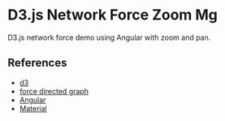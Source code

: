 # D3.js Network Force Zoom Mg

D3.js network force demo using Angular with zoom and pan.

## References

* [d3](https://d3js.org)
* [force directed graph](https://observablehq.com/@d3/force-directed-graph-component)
* [Angular](https://angular.dev)
* [Material](https://material.angular.io)
